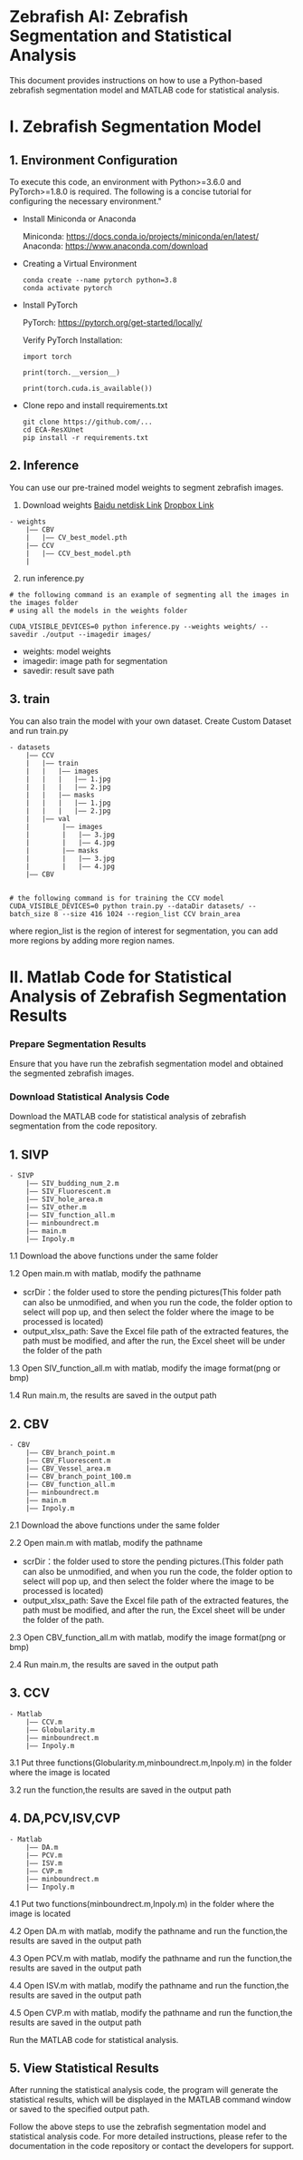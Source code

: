 # Zebrafish AI: Zebrafish Segmentation and Statistical Analysis

This document provides instructions on how to use a Python-based zebrafish segmentation model and MATLAB code for statistical analysis.

# I. Zebrafish Segmentation Model

## 1. Environment Configuration

To execute this code, an environment with Python>=3.6.0 and PyTorch>=1.8.0 is required. The following is a concise tutorial for configuring the necessary environment."

- Install Miniconda or Anaconda

  Miniconda: https://docs.conda.io/projects/miniconda/en/latest/
  Anaconda: https://www.anaconda.com/download
- Creating a Virtual Environment

  ```
  conda create --name pytorch python=3.8
  conda activate pytorch
  ```
- Install PyTorch

  PyTorch: https://pytorch.org/get-started/locally/

  Verify PyTorch Installation:

  ```
  import torch

  print(torch.__version__)

  print(torch.cuda.is_available())
  ```
- Clone repo and install requirements.txt

  ```
  git clone https://github.com/...
  cd ECA-ResXUnet
  pip install -r requirements.txt
  ```

## 2. Inference

You can use our pre-trained model weights to segment zebrafish images.

1. Download weights
[Baidu netdisk Link](https://pan.baidu.com/s/180stNFemiUNkSvrAJ9A60g?pwd=0f9e)
[Dropbox Link](https://www.dropbox.com/scl/fi/r3qa1etm793yhxnir63i1/weights.zip?rlkey=typpdp8oz7l11wvpw31fl04yy&dl=0)
```
- weights
    |—— CBV
    |   |—— CV_best_model.pth
    |—— CCV
    |   |—— CCV_best_model.pth
    |
```

2. run inference.py
```
# the following command is an example of segmenting all the images in the images folder
# using all the models in the weights folder

CUDA_VISIBLE_DEVICES=0 python inference.py --weights weights/ --savedir ./output --imagedir images/
```

- weights: model weights
- imagedir: image path for segmentation
- savedir: result save path

## 3. train

You can also train the model with your own dataset.
Create Custom Dataset and run train.py

```
- datasets
    |—— CCV
    |   |—— train
    |   |   |—— images
    |   |   |   |—— 1.jpg
    |   |   |   |—— 2.jpg
    |   |   |—— masks
    |   |   |   |—— 1.jpg
    |   |   |   |—— 2.jpg
    |   |—— val
    |        |—— images
    |        |   |—— 3.jpg
    |        |   |—— 4.jpg
    |        |—— masks
    |        |   |—— 3.jpg
    |        |   |—— 4.jpg
    |—— CBV


```

```
# the following command is for training the CCV model
CUDA_VISIBLE_DEVICES=0 python train.py --dataDir datasets/ --batch_size 8 --size 416 1024 --region_list CCV brain_area
```
where region_list is the region of interest for segmentation, you can add more regions by adding more region names.


# II. Matlab Code for Statistical Analysis of Zebrafish Segmentation Results

### Prepare Segmentation Results

Ensure that you have run the zebrafish segmentation model and obtained the segmented zebrafish images.

### Download Statistical Analysis Code

Download the MATLAB code for statistical analysis of zebrafish segmentation from the code repository.

## 1. SIVP

```
- SIVP
    |—— SIV_budding_num_2.m
    |—— SIV_Fluorescent.m
    |—— SIV_hole_area.m
    |—— SIV_other.m
    |—— SIV_function_all.m
    |—— minboundrect.m
    |—— main.m
    |—— Inpoly.m
```

1.1 Download the above functions under the same folder

1.2 Open main.m with matlab, modify the pathname

- scrDir：the folder used to store the pending pictures(This folder path can also be unmodified, and when you run the code, the folder option to select will pop up, and then select the folder where the image to be processed is located)
- output_xlsx_path: Save the Excel file path of the extracted features, the path must be modified, and after the run, the Excel sheet will be under the folder of the path

1.3 Open SIV_function_all.m with matlab, modify the image format(png or bmp)

1.4 Run main.m, the results are saved in the output path

## 2. CBV

```
- CBV
    |—— CBV_branch_point.m
    |—— CBV_Fluorescent.m
    |—— CBV_Vessel_area.m
    |—— CBV_branch_point_100.m
    |—— CBV_function_all.m
    |—— minboundrect.m
    |—— main.m
    |—— Inpoly.m
```

2.1 Download the above functions under the same folder

2.2 Open main.m with matlab, modify the pathname

- scrDir：the folder used to store the pending pictures.(This folder path can also be unmodified, and when you run the code, the folder option to select will pop up, and then select the folder where the image to be processed is located)
- output_xlsx_path: Save the Excel file path of the extracted features, the path must be modified, and after the run, the Excel sheet will be under the folder of the path.

2.3 Open CBV_function_all.m with matlab, modify the image format(png or bmp)

2.4 Run main.m, the results are saved in the output path

## 3. CCV

```
- Matlab
    |—— CCV.m
    |—— Globularity.m
    |—— minboundrect.m
    |—— Inpoly.m
```

3.1 Put three functions(Globularity.m,minboundrect.m,Inpoly.m) in the folder where the image is located

3.2 run the function,the results are saved in the output path

## 4. DA,PCV,ISV,CVP

```
- Matlab
    |—— DA.m
    |—— PCV.m
    |—— ISV.m
    |—— CVP.m
    |—— minboundrect.m
    |—— Inpoly.m
```

4.1 Put two functions(minboundrect.m,Inpoly.m) in the folder where the image is located

4.2 Open DA.m with matlab, modify the pathname and run the function,the results are saved in the output path

4.3 Open PCV.m with matlab, modify the pathname and run the function,the results are saved in the output path

4.4 Open ISV.m with matlab, modify the pathname and run the function,the results are saved in the output path

4.5 Open CVP.m with matlab, modify the pathname and run the function,the results are saved in the output path

Run the MATLAB code for statistical analysis.

## 5. View Statistical Results

After running the statistical analysis code, the program will generate the statistical results, which will be displayed in the MATLAB command window or saved to the specified output path.

Follow the above steps to use the zebrafish segmentation model and statistical analysis code. For more detailed instructions, please refer to the documentation in the code repository or contact the developers for support.
